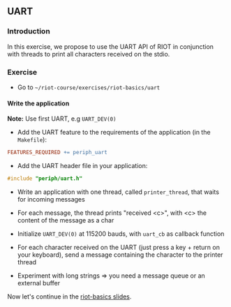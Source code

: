 ## UART

### Introduction

In this exercise, we propose to use the UART API of RIOT in conjunction with
threads to print all characters received on the stdio.

### Exercise

- Go to `~/riot-course/exercises/riot-basics/uart`

#### Write the application

**Note:** Use first UART, e.g `UART_DEV(0)`

- Add the UART feature to the requirements of the application (in the `Makefile`):
```mk
FEATURES_REQUIRED += periph_uart
```

- Add the UART header file in your application:
```c
#include "periph/uart.h"
```

- Write an application with one thread, called `printer_thread`, that waits
  for incoming messages

- For each message, the thread prints "received &lt;c&gt;", with &lt;c&gt;
  the content of the message as a char

- Initialize `UART_DEV(0)` at 115200 bauds, with `uart_cb` as callback function

- For each character received on the UART (just press a key + return on your
  keyboard), send a message containing the character to the printer thread

- Experiment with long strings &#x21d2; you need a message queue or an
  external buffer

Now let's continue in the
[riot-basics slides](https://riot-os.github.io/riot-course/slides/03-riot-basics/#30).
